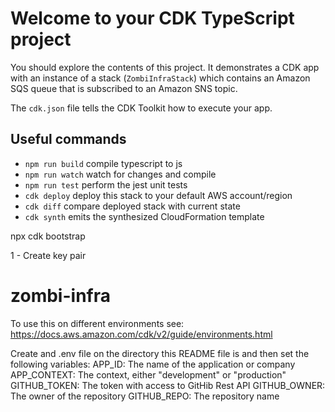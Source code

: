 # Welcome to your CDK TypeScript project

You should explore the contents of this project. It demonstrates a CDK app with an instance of a stack (`ZombiInfraStack`)
which contains an Amazon SQS queue that is subscribed to an Amazon SNS topic.

The `cdk.json` file tells the CDK Toolkit how to execute your app.

## Useful commands

- `npm run build` compile typescript to js
- `npm run watch` watch for changes and compile
- `npm run test` perform the jest unit tests
- `cdk deploy` deploy this stack to your default AWS account/region
- `cdk diff` compare deployed stack with current state
- `cdk synth` emits the synthesized CloudFormation template

npx cdk bootstrap

1 - Create key pair

# zombi-infra

To use this on different environments see: https://docs.aws.amazon.com/cdk/v2/guide/environments.html

Create and .env file on the directory this README file is and then set the following variables:
APP_ID: The name of the application or company
APP_CONTEXT: The context, either "development" or "production"
GITHUB_TOKEN: The token with access to GitHib Rest API
GITHUB_OWNER: The owner of the repository
GITHUB_REPO: The repository name

